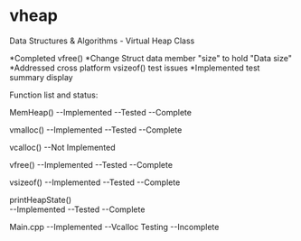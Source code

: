 vheap
=====

Data Structures &amp; Algorithms - Virtual Heap Class

*Completed vfree()
*Change Struct data member "size" to hold "Data size"
*Addressed cross platform vsizeof() test issues
*Implemented test summary display


Function list and status:

MemHeap()
--Implemented
--Tested
--Complete

vmalloc()
--Implemented
--Tested
--Complete

vcalloc()
--Not Implemented

vfree()
--Implemented
--Tested
--Complete

vsizeof()
--Implemented
--Tested 
--Complete

printHeapState()         
--Implemented
--Tested
--Complete

Main.cpp
--Implemented
--Vcalloc Testing
--Incomplete